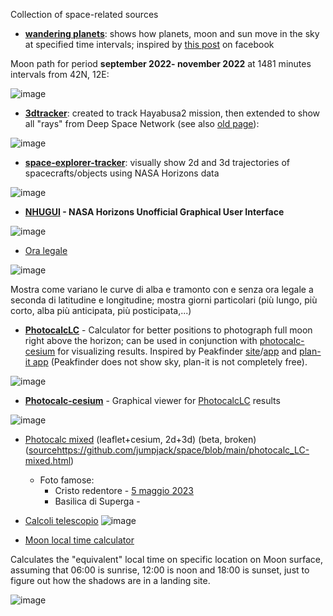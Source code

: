 Collection of space-related sources

- **[wandering planets](https://jumpjack.github.io/space/wandering-planets.html)**: shows how planets, moon and sun move in the sky at specified time intervals; inspired by [this post](https://www.facebook.com/photo/?fbid=1032376000867578&set=a.1029652147806630) on facebook

Moon path for period  **september 2022- november 2022** at 1481 minutes intervals from 42N, 12E:

![image](https://user-images.githubusercontent.com/1620953/193834153-5b2a1f6f-a916-4355-8ea2-b272a8d20f8c.png)

- **[3dtracker](https://jumpjack.github.io/space/3dtracker.html)**: created to track Hayabusa2 mission, then extended to show all "rays" from Deep Space Network (see also [old page](http://win98.altervista.org/space/exploration/3d/3dtracker.html)):

![image](https://user-images.githubusercontent.com/1620953/193994883-6cfd671b-e7e8-4bb5-b47d-d80255325186.png)


- **[space-explorer-tracker](https://jumpjack.github.io/space/space-explorer-tracker.html?orbiter=301&center=@499&start=2018-9-26%2013:00&stop=2022-9-27%2012:00&step=30)**: visually show 2d and 3d trajectories of spacecrafts/objects using NASA Horizons data

![image](https://github.com/jumpjack/space/assets/1620953/4380c5e6-1b58-4364-9eeb-77ecdd03c7aa)


- **[NHUGUI](http://win98.altervista.org/space/exploration/NHUGUI.html) - NASA Horizons Unofficial Graphical User Interface**

![image](https://github.com/jumpjack/space/assets/1620953/3384c9db-20cd-48d3-b5aa-318a6fe4f7d4)

- [Ora legale](https://jumpjack.github.io/space/oralegale.html)

![image](https://user-images.githubusercontent.com/1620953/195861282-606ad240-d6af-4c97-a720-f04ebab2bdfc.png)

Mostra come variano le curve di alba e tramonto con e senza ora legale a seconda di latitudine e longitudine; mostra giorni particolari (più lungo, più corto, alba più anticipata, più posticipata,...)

- **[PhotocalcLC](https://jumpjack.github.io/space/photocalc_LC.html)** - Calculator for better positions to photograph full moon right above the horizon; can be used in conjunction with [photocalc-cesium](https://jumpjack.github.io/space/photocalc-cesium.html) for visualizing results. Inspired by Peakfinder [site](https://www.peakfinder.org/it/?lat=41.74750&lng=12.73390&ele=956&azi=91.27&alt=3.56&fov=45&cfg=s&name=Maschio%20delle%20Faete)/[app](https://www.peakfinder.org/it/mobile/) and [plan-it app](https://play.google.com/store/apps/details?id=com.yingwen.photographertools&hl=en_US&gl=US) (Peakfinder does not show sky, plan-it is not completely free).

![image](https://user-images.githubusercontent.com/1620953/201203805-7713569b-f198-406d-b741-c173693a0685.png)

- **[Photocalc-cesium](https://jumpjack.github.io/space/photocalc-cesium.html)** - Graphical viewer for [PhotocalcLC](https://jumpjack.github.io/space/photocalc_LC.html) results

![image](https://user-images.githubusercontent.com/1620953/205701717-463d6e8d-b490-4e5a-ab87-75376762234e.png)

- [Photocalc mixed](https://jumpjack.github.io/space/photocalc_LC-mixed.html) (leaflet+cesium, 2d+3d) (beta, broken) ([source](https://github.com/jumpjack/space/blob/main/photocalc_LC-mixed.html)https://github.com/jumpjack/space/blob/main/photocalc_LC-mixed.html)
    - Foto famose:
        - Cristo redentore - [5 maggio 2023](https://jumpjack.github.io/space/photocalc_LC-mixed.html?inputLat=-22.922034&inputLon=-43.095460&inputAlt=100&inputAz=254.6&inputPitch=1.9&currentTime=2023-05-05T08:43:00.000Z&zoom=88)
        - Basilica di Superga - 

- [Calcoli telescopio](http://win98.altervista.org/telescopio.html)
![image](https://github.com/jumpjack/space/assets/1620953/14f53ead-560e-45e1-aefd-a81115e4a7cc)

- [Moon local time calculator](http://win98.altervista.org/space/exploration/moon/moontime.html)

Calculates the "equivalent" local time on specific location on Moon surface, assuming that 06:00 is sunrise, 12:00 is noon and 18:00 is sunset, just to figure out how the shadows are in a landing site.

![image](https://github.com/jumpjack/space/assets/1620953/98f6a062-e279-4d2a-98be-a99ece0ad89b)


